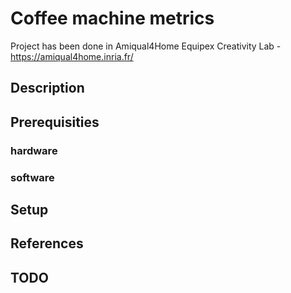 # Coffee machine metrics

Project has been done in Amiqual4Home Equipex Creativity Lab - https://amiqual4home.inria.fr/

## Description


## Prerequisities
 

### hardware

### software 

## Setup
 
## References

## TODO
